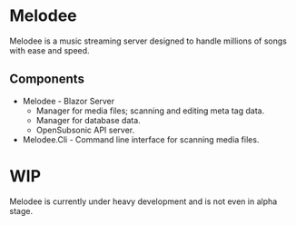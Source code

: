# Melodee 
Melodee is a music streaming server designed to handle millions of songs with ease and speed. 

## Components
* Melodee - Blazor Server
  * Manager for media files; scanning and editing meta tag data.
  * Manager for database data.
  * OpenSubsonic API server.
* Melodee.Cli - Command line interface for scanning media files.

# WIP
Melodee is currently under heavy development and is not even in alpha stage.
